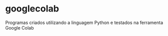 # googlecolab
Programas criados utilizando a linguagem Python e testados na ferramenta Google Colab
